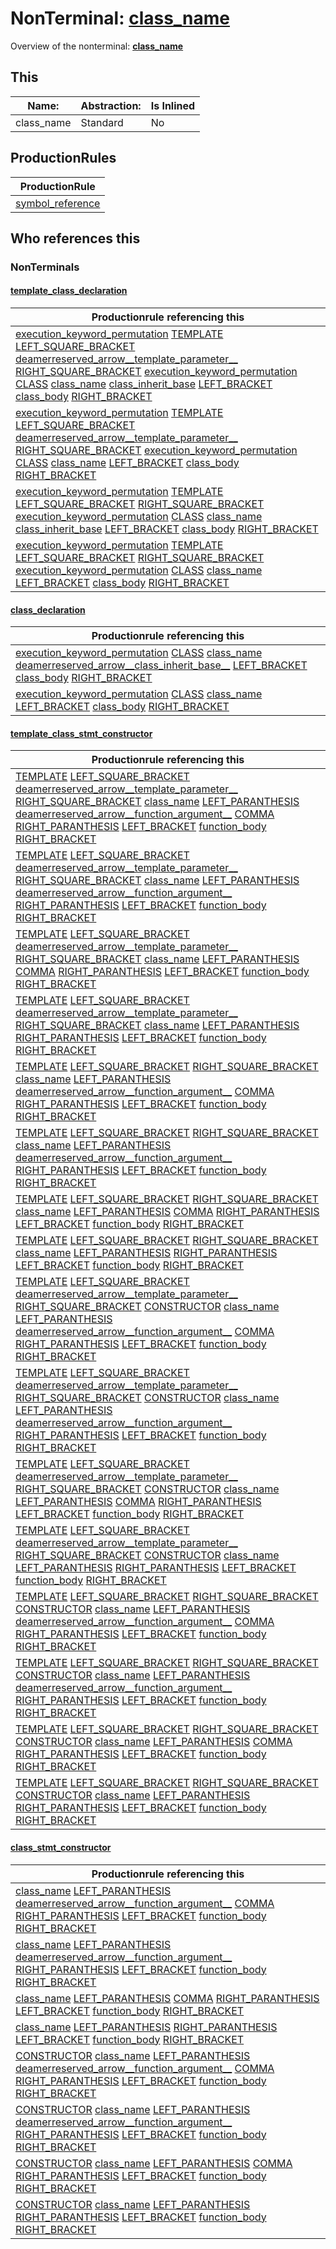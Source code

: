 # NonTerminal: **[class_name](./class_name.md)**

Overview of the nonterminal: **[class_name](./class_name.md)**



## This

| Name:                | Abstraction:    | Is Inlined |
| -------------------- | --------------- | ---------- |
| class_name | Standard | No |



## ProductionRules

| ProductionRule |
| ---- |
| [symbol_reference](./symbol_reference.md)  |




## Who references this

### NonTerminals


#### [template_class_declaration](./../Grammar/template_class_declaration.md)

| Productionrule referencing this                      |
| ---------------------------------------------------- |
| [execution_keyword_permutation](./execution_keyword_permutation.md) [TEMPLATE](./../Lexicon/TEMPLATE.md) [LEFT_SQUARE_BRACKET](./../Lexicon/LEFT_SQUARE_BRACKET.md) [deamerreserved_arrow__template_parameter__](./deamerreserved_arrow__template_parameter__.md) [RIGHT_SQUARE_BRACKET](./../Lexicon/RIGHT_SQUARE_BRACKET.md) [execution_keyword_permutation](./execution_keyword_permutation.md) [CLASS](./../Lexicon/CLASS.md) [class_name](./class_name.md) [class_inherit_base](./class_inherit_base.md) [LEFT_BRACKET](./../Lexicon/LEFT_BRACKET.md) [class_body](./class_body.md) [RIGHT_BRACKET](./../Lexicon/RIGHT_BRACKET.md)  |
| [execution_keyword_permutation](./execution_keyword_permutation.md) [TEMPLATE](./../Lexicon/TEMPLATE.md) [LEFT_SQUARE_BRACKET](./../Lexicon/LEFT_SQUARE_BRACKET.md) [deamerreserved_arrow__template_parameter__](./deamerreserved_arrow__template_parameter__.md) [RIGHT_SQUARE_BRACKET](./../Lexicon/RIGHT_SQUARE_BRACKET.md) [execution_keyword_permutation](./execution_keyword_permutation.md) [CLASS](./../Lexicon/CLASS.md) [class_name](./class_name.md) [LEFT_BRACKET](./../Lexicon/LEFT_BRACKET.md) [class_body](./class_body.md) [RIGHT_BRACKET](./../Lexicon/RIGHT_BRACKET.md)  |
| [execution_keyword_permutation](./execution_keyword_permutation.md) [TEMPLATE](./../Lexicon/TEMPLATE.md) [LEFT_SQUARE_BRACKET](./../Lexicon/LEFT_SQUARE_BRACKET.md) [RIGHT_SQUARE_BRACKET](./../Lexicon/RIGHT_SQUARE_BRACKET.md) [execution_keyword_permutation](./execution_keyword_permutation.md) [CLASS](./../Lexicon/CLASS.md) [class_name](./class_name.md) [class_inherit_base](./class_inherit_base.md) [LEFT_BRACKET](./../Lexicon/LEFT_BRACKET.md) [class_body](./class_body.md) [RIGHT_BRACKET](./../Lexicon/RIGHT_BRACKET.md)  |
| [execution_keyword_permutation](./execution_keyword_permutation.md) [TEMPLATE](./../Lexicon/TEMPLATE.md) [LEFT_SQUARE_BRACKET](./../Lexicon/LEFT_SQUARE_BRACKET.md) [RIGHT_SQUARE_BRACKET](./../Lexicon/RIGHT_SQUARE_BRACKET.md) [execution_keyword_permutation](./execution_keyword_permutation.md) [CLASS](./../Lexicon/CLASS.md) [class_name](./class_name.md) [LEFT_BRACKET](./../Lexicon/LEFT_BRACKET.md) [class_body](./class_body.md) [RIGHT_BRACKET](./../Lexicon/RIGHT_BRACKET.md)  |


#### [class_declaration](./../Grammar/class_declaration.md)

| Productionrule referencing this                      |
| ---------------------------------------------------- |
| [execution_keyword_permutation](./execution_keyword_permutation.md) [CLASS](./../Lexicon/CLASS.md) [class_name](./class_name.md) [deamerreserved_arrow__class_inherit_base__](./deamerreserved_arrow__class_inherit_base__.md) [LEFT_BRACKET](./../Lexicon/LEFT_BRACKET.md) [class_body](./class_body.md) [RIGHT_BRACKET](./../Lexicon/RIGHT_BRACKET.md)  |
| [execution_keyword_permutation](./execution_keyword_permutation.md) [CLASS](./../Lexicon/CLASS.md) [class_name](./class_name.md) [LEFT_BRACKET](./../Lexicon/LEFT_BRACKET.md) [class_body](./class_body.md) [RIGHT_BRACKET](./../Lexicon/RIGHT_BRACKET.md)  |


#### [template_class_stmt_constructor](./../Grammar/template_class_stmt_constructor.md)

| Productionrule referencing this                      |
| ---------------------------------------------------- |
| [TEMPLATE](./../Lexicon/TEMPLATE.md) [LEFT_SQUARE_BRACKET](./../Lexicon/LEFT_SQUARE_BRACKET.md) [deamerreserved_arrow__template_parameter__](./deamerreserved_arrow__template_parameter__.md) [RIGHT_SQUARE_BRACKET](./../Lexicon/RIGHT_SQUARE_BRACKET.md) [class_name](./class_name.md) [LEFT_PARANTHESIS](./../Lexicon/LEFT_PARANTHESIS.md) [deamerreserved_arrow__function_argument__](./deamerreserved_arrow__function_argument__.md) [COMMA](./../Lexicon/COMMA.md) [RIGHT_PARANTHESIS](./../Lexicon/RIGHT_PARANTHESIS.md) [LEFT_BRACKET](./../Lexicon/LEFT_BRACKET.md) [function_body](./function_body.md) [RIGHT_BRACKET](./../Lexicon/RIGHT_BRACKET.md)  |
| [TEMPLATE](./../Lexicon/TEMPLATE.md) [LEFT_SQUARE_BRACKET](./../Lexicon/LEFT_SQUARE_BRACKET.md) [deamerreserved_arrow__template_parameter__](./deamerreserved_arrow__template_parameter__.md) [RIGHT_SQUARE_BRACKET](./../Lexicon/RIGHT_SQUARE_BRACKET.md) [class_name](./class_name.md) [LEFT_PARANTHESIS](./../Lexicon/LEFT_PARANTHESIS.md) [deamerreserved_arrow__function_argument__](./deamerreserved_arrow__function_argument__.md) [RIGHT_PARANTHESIS](./../Lexicon/RIGHT_PARANTHESIS.md) [LEFT_BRACKET](./../Lexicon/LEFT_BRACKET.md) [function_body](./function_body.md) [RIGHT_BRACKET](./../Lexicon/RIGHT_BRACKET.md)  |
| [TEMPLATE](./../Lexicon/TEMPLATE.md) [LEFT_SQUARE_BRACKET](./../Lexicon/LEFT_SQUARE_BRACKET.md) [deamerreserved_arrow__template_parameter__](./deamerreserved_arrow__template_parameter__.md) [RIGHT_SQUARE_BRACKET](./../Lexicon/RIGHT_SQUARE_BRACKET.md) [class_name](./class_name.md) [LEFT_PARANTHESIS](./../Lexicon/LEFT_PARANTHESIS.md) [COMMA](./../Lexicon/COMMA.md) [RIGHT_PARANTHESIS](./../Lexicon/RIGHT_PARANTHESIS.md) [LEFT_BRACKET](./../Lexicon/LEFT_BRACKET.md) [function_body](./function_body.md) [RIGHT_BRACKET](./../Lexicon/RIGHT_BRACKET.md)  |
| [TEMPLATE](./../Lexicon/TEMPLATE.md) [LEFT_SQUARE_BRACKET](./../Lexicon/LEFT_SQUARE_BRACKET.md) [deamerreserved_arrow__template_parameter__](./deamerreserved_arrow__template_parameter__.md) [RIGHT_SQUARE_BRACKET](./../Lexicon/RIGHT_SQUARE_BRACKET.md) [class_name](./class_name.md) [LEFT_PARANTHESIS](./../Lexicon/LEFT_PARANTHESIS.md) [RIGHT_PARANTHESIS](./../Lexicon/RIGHT_PARANTHESIS.md) [LEFT_BRACKET](./../Lexicon/LEFT_BRACKET.md) [function_body](./function_body.md) [RIGHT_BRACKET](./../Lexicon/RIGHT_BRACKET.md)  |
| [TEMPLATE](./../Lexicon/TEMPLATE.md) [LEFT_SQUARE_BRACKET](./../Lexicon/LEFT_SQUARE_BRACKET.md) [RIGHT_SQUARE_BRACKET](./../Lexicon/RIGHT_SQUARE_BRACKET.md) [class_name](./class_name.md) [LEFT_PARANTHESIS](./../Lexicon/LEFT_PARANTHESIS.md) [deamerreserved_arrow__function_argument__](./deamerreserved_arrow__function_argument__.md) [COMMA](./../Lexicon/COMMA.md) [RIGHT_PARANTHESIS](./../Lexicon/RIGHT_PARANTHESIS.md) [LEFT_BRACKET](./../Lexicon/LEFT_BRACKET.md) [function_body](./function_body.md) [RIGHT_BRACKET](./../Lexicon/RIGHT_BRACKET.md)  |
| [TEMPLATE](./../Lexicon/TEMPLATE.md) [LEFT_SQUARE_BRACKET](./../Lexicon/LEFT_SQUARE_BRACKET.md) [RIGHT_SQUARE_BRACKET](./../Lexicon/RIGHT_SQUARE_BRACKET.md) [class_name](./class_name.md) [LEFT_PARANTHESIS](./../Lexicon/LEFT_PARANTHESIS.md) [deamerreserved_arrow__function_argument__](./deamerreserved_arrow__function_argument__.md) [RIGHT_PARANTHESIS](./../Lexicon/RIGHT_PARANTHESIS.md) [LEFT_BRACKET](./../Lexicon/LEFT_BRACKET.md) [function_body](./function_body.md) [RIGHT_BRACKET](./../Lexicon/RIGHT_BRACKET.md)  |
| [TEMPLATE](./../Lexicon/TEMPLATE.md) [LEFT_SQUARE_BRACKET](./../Lexicon/LEFT_SQUARE_BRACKET.md) [RIGHT_SQUARE_BRACKET](./../Lexicon/RIGHT_SQUARE_BRACKET.md) [class_name](./class_name.md) [LEFT_PARANTHESIS](./../Lexicon/LEFT_PARANTHESIS.md) [COMMA](./../Lexicon/COMMA.md) [RIGHT_PARANTHESIS](./../Lexicon/RIGHT_PARANTHESIS.md) [LEFT_BRACKET](./../Lexicon/LEFT_BRACKET.md) [function_body](./function_body.md) [RIGHT_BRACKET](./../Lexicon/RIGHT_BRACKET.md)  |
| [TEMPLATE](./../Lexicon/TEMPLATE.md) [LEFT_SQUARE_BRACKET](./../Lexicon/LEFT_SQUARE_BRACKET.md) [RIGHT_SQUARE_BRACKET](./../Lexicon/RIGHT_SQUARE_BRACKET.md) [class_name](./class_name.md) [LEFT_PARANTHESIS](./../Lexicon/LEFT_PARANTHESIS.md) [RIGHT_PARANTHESIS](./../Lexicon/RIGHT_PARANTHESIS.md) [LEFT_BRACKET](./../Lexicon/LEFT_BRACKET.md) [function_body](./function_body.md) [RIGHT_BRACKET](./../Lexicon/RIGHT_BRACKET.md)  |
| [TEMPLATE](./../Lexicon/TEMPLATE.md) [LEFT_SQUARE_BRACKET](./../Lexicon/LEFT_SQUARE_BRACKET.md) [deamerreserved_arrow__template_parameter__](./deamerreserved_arrow__template_parameter__.md) [RIGHT_SQUARE_BRACKET](./../Lexicon/RIGHT_SQUARE_BRACKET.md) [CONSTRUCTOR](./../Lexicon/CONSTRUCTOR.md) [class_name](./class_name.md) [LEFT_PARANTHESIS](./../Lexicon/LEFT_PARANTHESIS.md) [deamerreserved_arrow__function_argument__](./deamerreserved_arrow__function_argument__.md) [COMMA](./../Lexicon/COMMA.md) [RIGHT_PARANTHESIS](./../Lexicon/RIGHT_PARANTHESIS.md) [LEFT_BRACKET](./../Lexicon/LEFT_BRACKET.md) [function_body](./function_body.md) [RIGHT_BRACKET](./../Lexicon/RIGHT_BRACKET.md)  |
| [TEMPLATE](./../Lexicon/TEMPLATE.md) [LEFT_SQUARE_BRACKET](./../Lexicon/LEFT_SQUARE_BRACKET.md) [deamerreserved_arrow__template_parameter__](./deamerreserved_arrow__template_parameter__.md) [RIGHT_SQUARE_BRACKET](./../Lexicon/RIGHT_SQUARE_BRACKET.md) [CONSTRUCTOR](./../Lexicon/CONSTRUCTOR.md) [class_name](./class_name.md) [LEFT_PARANTHESIS](./../Lexicon/LEFT_PARANTHESIS.md) [deamerreserved_arrow__function_argument__](./deamerreserved_arrow__function_argument__.md) [RIGHT_PARANTHESIS](./../Lexicon/RIGHT_PARANTHESIS.md) [LEFT_BRACKET](./../Lexicon/LEFT_BRACKET.md) [function_body](./function_body.md) [RIGHT_BRACKET](./../Lexicon/RIGHT_BRACKET.md)  |
| [TEMPLATE](./../Lexicon/TEMPLATE.md) [LEFT_SQUARE_BRACKET](./../Lexicon/LEFT_SQUARE_BRACKET.md) [deamerreserved_arrow__template_parameter__](./deamerreserved_arrow__template_parameter__.md) [RIGHT_SQUARE_BRACKET](./../Lexicon/RIGHT_SQUARE_BRACKET.md) [CONSTRUCTOR](./../Lexicon/CONSTRUCTOR.md) [class_name](./class_name.md) [LEFT_PARANTHESIS](./../Lexicon/LEFT_PARANTHESIS.md) [COMMA](./../Lexicon/COMMA.md) [RIGHT_PARANTHESIS](./../Lexicon/RIGHT_PARANTHESIS.md) [LEFT_BRACKET](./../Lexicon/LEFT_BRACKET.md) [function_body](./function_body.md) [RIGHT_BRACKET](./../Lexicon/RIGHT_BRACKET.md)  |
| [TEMPLATE](./../Lexicon/TEMPLATE.md) [LEFT_SQUARE_BRACKET](./../Lexicon/LEFT_SQUARE_BRACKET.md) [deamerreserved_arrow__template_parameter__](./deamerreserved_arrow__template_parameter__.md) [RIGHT_SQUARE_BRACKET](./../Lexicon/RIGHT_SQUARE_BRACKET.md) [CONSTRUCTOR](./../Lexicon/CONSTRUCTOR.md) [class_name](./class_name.md) [LEFT_PARANTHESIS](./../Lexicon/LEFT_PARANTHESIS.md) [RIGHT_PARANTHESIS](./../Lexicon/RIGHT_PARANTHESIS.md) [LEFT_BRACKET](./../Lexicon/LEFT_BRACKET.md) [function_body](./function_body.md) [RIGHT_BRACKET](./../Lexicon/RIGHT_BRACKET.md)  |
| [TEMPLATE](./../Lexicon/TEMPLATE.md) [LEFT_SQUARE_BRACKET](./../Lexicon/LEFT_SQUARE_BRACKET.md) [RIGHT_SQUARE_BRACKET](./../Lexicon/RIGHT_SQUARE_BRACKET.md) [CONSTRUCTOR](./../Lexicon/CONSTRUCTOR.md) [class_name](./class_name.md) [LEFT_PARANTHESIS](./../Lexicon/LEFT_PARANTHESIS.md) [deamerreserved_arrow__function_argument__](./deamerreserved_arrow__function_argument__.md) [COMMA](./../Lexicon/COMMA.md) [RIGHT_PARANTHESIS](./../Lexicon/RIGHT_PARANTHESIS.md) [LEFT_BRACKET](./../Lexicon/LEFT_BRACKET.md) [function_body](./function_body.md) [RIGHT_BRACKET](./../Lexicon/RIGHT_BRACKET.md)  |
| [TEMPLATE](./../Lexicon/TEMPLATE.md) [LEFT_SQUARE_BRACKET](./../Lexicon/LEFT_SQUARE_BRACKET.md) [RIGHT_SQUARE_BRACKET](./../Lexicon/RIGHT_SQUARE_BRACKET.md) [CONSTRUCTOR](./../Lexicon/CONSTRUCTOR.md) [class_name](./class_name.md) [LEFT_PARANTHESIS](./../Lexicon/LEFT_PARANTHESIS.md) [deamerreserved_arrow__function_argument__](./deamerreserved_arrow__function_argument__.md) [RIGHT_PARANTHESIS](./../Lexicon/RIGHT_PARANTHESIS.md) [LEFT_BRACKET](./../Lexicon/LEFT_BRACKET.md) [function_body](./function_body.md) [RIGHT_BRACKET](./../Lexicon/RIGHT_BRACKET.md)  |
| [TEMPLATE](./../Lexicon/TEMPLATE.md) [LEFT_SQUARE_BRACKET](./../Lexicon/LEFT_SQUARE_BRACKET.md) [RIGHT_SQUARE_BRACKET](./../Lexicon/RIGHT_SQUARE_BRACKET.md) [CONSTRUCTOR](./../Lexicon/CONSTRUCTOR.md) [class_name](./class_name.md) [LEFT_PARANTHESIS](./../Lexicon/LEFT_PARANTHESIS.md) [COMMA](./../Lexicon/COMMA.md) [RIGHT_PARANTHESIS](./../Lexicon/RIGHT_PARANTHESIS.md) [LEFT_BRACKET](./../Lexicon/LEFT_BRACKET.md) [function_body](./function_body.md) [RIGHT_BRACKET](./../Lexicon/RIGHT_BRACKET.md)  |
| [TEMPLATE](./../Lexicon/TEMPLATE.md) [LEFT_SQUARE_BRACKET](./../Lexicon/LEFT_SQUARE_BRACKET.md) [RIGHT_SQUARE_BRACKET](./../Lexicon/RIGHT_SQUARE_BRACKET.md) [CONSTRUCTOR](./../Lexicon/CONSTRUCTOR.md) [class_name](./class_name.md) [LEFT_PARANTHESIS](./../Lexicon/LEFT_PARANTHESIS.md) [RIGHT_PARANTHESIS](./../Lexicon/RIGHT_PARANTHESIS.md) [LEFT_BRACKET](./../Lexicon/LEFT_BRACKET.md) [function_body](./function_body.md) [RIGHT_BRACKET](./../Lexicon/RIGHT_BRACKET.md)  |


#### [class_stmt_constructor](./../Grammar/class_stmt_constructor.md)

| Productionrule referencing this                      |
| ---------------------------------------------------- |
| [class_name](./class_name.md) [LEFT_PARANTHESIS](./../Lexicon/LEFT_PARANTHESIS.md) [deamerreserved_arrow__function_argument__](./deamerreserved_arrow__function_argument__.md) [COMMA](./../Lexicon/COMMA.md) [RIGHT_PARANTHESIS](./../Lexicon/RIGHT_PARANTHESIS.md) [LEFT_BRACKET](./../Lexicon/LEFT_BRACKET.md) [function_body](./function_body.md) [RIGHT_BRACKET](./../Lexicon/RIGHT_BRACKET.md)  |
| [class_name](./class_name.md) [LEFT_PARANTHESIS](./../Lexicon/LEFT_PARANTHESIS.md) [deamerreserved_arrow__function_argument__](./deamerreserved_arrow__function_argument__.md) [RIGHT_PARANTHESIS](./../Lexicon/RIGHT_PARANTHESIS.md) [LEFT_BRACKET](./../Lexicon/LEFT_BRACKET.md) [function_body](./function_body.md) [RIGHT_BRACKET](./../Lexicon/RIGHT_BRACKET.md)  |
| [class_name](./class_name.md) [LEFT_PARANTHESIS](./../Lexicon/LEFT_PARANTHESIS.md) [COMMA](./../Lexicon/COMMA.md) [RIGHT_PARANTHESIS](./../Lexicon/RIGHT_PARANTHESIS.md) [LEFT_BRACKET](./../Lexicon/LEFT_BRACKET.md) [function_body](./function_body.md) [RIGHT_BRACKET](./../Lexicon/RIGHT_BRACKET.md)  |
| [class_name](./class_name.md) [LEFT_PARANTHESIS](./../Lexicon/LEFT_PARANTHESIS.md) [RIGHT_PARANTHESIS](./../Lexicon/RIGHT_PARANTHESIS.md) [LEFT_BRACKET](./../Lexicon/LEFT_BRACKET.md) [function_body](./function_body.md) [RIGHT_BRACKET](./../Lexicon/RIGHT_BRACKET.md)  |
| [CONSTRUCTOR](./../Lexicon/CONSTRUCTOR.md) [class_name](./class_name.md) [LEFT_PARANTHESIS](./../Lexicon/LEFT_PARANTHESIS.md) [deamerreserved_arrow__function_argument__](./deamerreserved_arrow__function_argument__.md) [COMMA](./../Lexicon/COMMA.md) [RIGHT_PARANTHESIS](./../Lexicon/RIGHT_PARANTHESIS.md) [LEFT_BRACKET](./../Lexicon/LEFT_BRACKET.md) [function_body](./function_body.md) [RIGHT_BRACKET](./../Lexicon/RIGHT_BRACKET.md)  |
| [CONSTRUCTOR](./../Lexicon/CONSTRUCTOR.md) [class_name](./class_name.md) [LEFT_PARANTHESIS](./../Lexicon/LEFT_PARANTHESIS.md) [deamerreserved_arrow__function_argument__](./deamerreserved_arrow__function_argument__.md) [RIGHT_PARANTHESIS](./../Lexicon/RIGHT_PARANTHESIS.md) [LEFT_BRACKET](./../Lexicon/LEFT_BRACKET.md) [function_body](./function_body.md) [RIGHT_BRACKET](./../Lexicon/RIGHT_BRACKET.md)  |
| [CONSTRUCTOR](./../Lexicon/CONSTRUCTOR.md) [class_name](./class_name.md) [LEFT_PARANTHESIS](./../Lexicon/LEFT_PARANTHESIS.md) [COMMA](./../Lexicon/COMMA.md) [RIGHT_PARANTHESIS](./../Lexicon/RIGHT_PARANTHESIS.md) [LEFT_BRACKET](./../Lexicon/LEFT_BRACKET.md) [function_body](./function_body.md) [RIGHT_BRACKET](./../Lexicon/RIGHT_BRACKET.md)  |
| [CONSTRUCTOR](./../Lexicon/CONSTRUCTOR.md) [class_name](./class_name.md) [LEFT_PARANTHESIS](./../Lexicon/LEFT_PARANTHESIS.md) [RIGHT_PARANTHESIS](./../Lexicon/RIGHT_PARANTHESIS.md) [LEFT_BRACKET](./../Lexicon/LEFT_BRACKET.md) [function_body](./function_body.md) [RIGHT_BRACKET](./../Lexicon/RIGHT_BRACKET.md)  |



